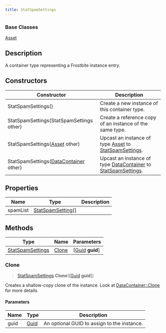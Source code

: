 ```yaml
---
title: StatSpamSettings
---
```

### Base Classes

[Asset](Asset)

## Description

A container type representing a Frostbite instance entry.

## Constructors

| Constructor                                                                 | Description                                                                                                             |
| --------------------------------------------------------------------------- | ----------------------------------------------------------------------------------------------------------------------- |
| StatSpamSettings()                                                          | Create a new instance of this container type.                                                                           |
| StatSpamSettings(StatSpamSettings other)                                    | Create a reference copy of an instance of the same type.                                                                |
| StatSpamSettings([Asset](Asset) other)                                      | Upcast an instance of type [Asset](Asset) to [StatSpamSettings](StatSpamSettings).                                      |
| StatSpamSettings([DataContainer](/vext/ref/shared/class/datacontainer) other) | Upcast an instance of type [DataContainer](/vext/ref/shared/class/datacontainer) to [StatSpamSettings](StatSpamSettings). |

## Properties

| Name     | Type                                   | Description |
| -------- | -------------------------------------- | ----------- |
| spamList | [StatSpamSetting](StatSpamSetting)\[\] |             |

## Methods

| Type                                 | Name            | Parameters                                     |
| ------------------------------------ | --------------- | ---------------------------------------------- |
| [StatSpamSettings](StatSpamSettings) | [Clone](#clone) | \[[Guid](/vext/ref/shared/class/guid) **guid**\] |

### Clone

> [StatSpamSettings](StatSpamSettings) **Clone**(\[[Guid](/vext/ref/shared/class/guid) **guid**\])

Creates a shallow-copy clone of the instance. Look at [DataContainer::Clone](/vext/ref/shared/class/datacontainer#clone) for more details.

#### Parameters

| Name | Type         | Description                                 |
| ---- | ------------ | ------------------------------------------- |
| guid | [Guid](Guid) | An optional GUID to assign to the instance. |

